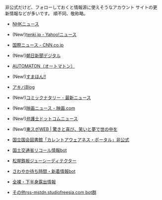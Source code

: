 非公式だけど、フォローしておくと情報源に使えそうなアカウント
サイトの更新情報などが多いです。
順不同、敬称略。

* [NHKニュース](https://phalanstere.social/@nhk)
* (New!)[tenki.jp - Yahoo!ニュース](https://rss-mstdn.studiofreesia.com/@news_yahoo_media_tenki)
* [国際ニュース - CNN.co.jp](https://rss-mstdn.studiofreesia.com/@cnn)
* (New!)[朝日新聞デジタル](https://rss-mstdn.studiofreesia.com/@asahi)
* [AUTOMATON（オートマトン）](https://mstdn.jp/@AUTOMATONJapan)
* (New!)[すまほん!!](https://misskey.io/@smhn)
* [アキバBlog](https://misskey.io/@akibablog)
* (New!)[コミックナタリー - 最新ニュース](https://rss-mstdn.studiofreesia.com/@natalie_mu_comic)
* (New!)[映画ニュース - 映画.com](https://rss-mstdn.studiofreesia.com/@eiga_news)
* (New!)[弁護士ドットコムニュース](https://rss-mstdn.studiofreesia.com/@bengo4_topics)
* (New!)[東スポWEB | 驚きと喜び、笑いと夢で世の中を](https://rss-mstdn.studiofreesia.com/@tokyosports)
* [国立国会図書館「カレントアウェアネス・ポータル」非公式](https://social.metadata.moe/@ndl-current)
* [国土交通省リコール情報bot](https://xxx.azyobuzi.net/users/recallbot)
* [松屋鉄板ジューシーディテクター](https://social.mikutter.hachune.net/@matsuya_juicy_detector)
* [さわやか待ち時間・新着情報bot](https://misskey.io/@sawayakawaiting)
* [全裸・下半身露出情報](https://oransns.com/@fushinsha)

* [その他rss-mstdn.studiofreesia.com bot群](https://notestock.osa-p.net/profile.html?q=%40rss-mstdn.studiofreesia.com+rss&bot=1)
